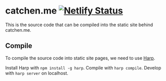 # catchen.me [![Netlify Status](https://api.netlify.com/api/v1/badges/d31fdc8f-877d-4986-911e-41cd7804bb09/deploy-status)](https://app.netlify.com/sites/catchen/deploys)

This is the source code that can be compiled into the static site behind catchen.me.

## Compile

To compile the source code into static site pages, we need to use [Harp](https://github.com/sintaxi/harp).

Install Harp with `npm install -g harp`. Compile with `harp compile`. Develop with `harp server` on localhost.
